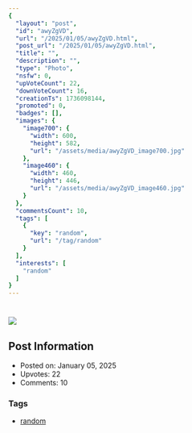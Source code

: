 ```yaml
---
{
  "layout": "post",
  "id": "awyZgVD",
  "url": "/2025/01/05/awyZgVD.html",
  "post_url": "/2025/01/05/awyZgVD.html",
  "title": "",
  "description": "",
  "type": "Photo",
  "nsfw": 0,
  "upVoteCount": 22,
  "downVoteCount": 16,
  "creationTs": 1736098144,
  "promoted": 0,
  "badges": [],
  "images": {
    "image700": {
      "width": 600,
      "height": 582,
      "url": "/assets/media/awyZgVD_image700.jpg"
    },
    "image460": {
      "width": 460,
      "height": 446,
      "url": "/assets/media/awyZgVD_image460.jpg"
    }
  },
  "commentsCount": 10,
  "tags": [
    {
      "key": "random",
      "url": "/tag/random"
    }
  ],
  "interests": [
    "random"
  ]
}
---
```


# 

![](/assets/media/awyZgVD_image700.jpg)

## Post Information

- Posted on: January 05, 2025
- Upvotes: 22
- Comments: 10

### Tags

- [random](/tag/random)
